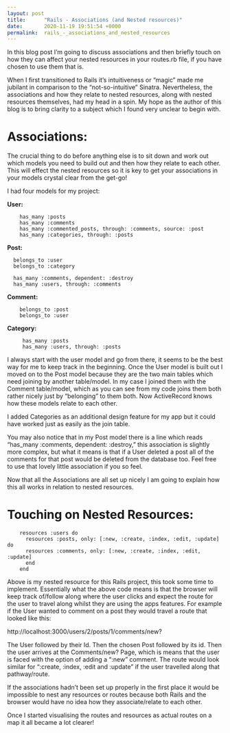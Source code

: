 ```yaml
---
layout: post
title:      "Rails - Associations (and Nested resources)"
date:       2020-11-19 19:51:54 +0000
permalink:  rails_-_associations_and_nested_resources
---
```



In this blog post I’m going to discuss associations and then briefly touch on how they can affect your nested resources in your routes.rb file, if you have chosen to use them that is. 

When I first transitioned to Rails it’s intuitiveness or “magic” made me jubilant in comparison to the “not-so-intuitive” Sinatra. Nevertheless, the associations and how they relate to nested resources, along with nested resources themselves, had my head in a spin. My hope as the author of this blog is to bring clarity to a subject which I found very unclear to begin with.

# Associations:

The crucial thing to do before anything else is to sit down and work out which models you need to build out and then how they relate to each other. This will effect the nested resources so it is key to get your associations in your models crystal clear from the get-go!

I had four models for my project:

**User:**
```
    has_many :posts
    has_many :comments
    has_many :commented_posts, through: :comments, source: :post 
    has_many :categories, through: :posts
```

**Post:**
```
  belongs_to :user
  belongs_to :category
  
  has_many :comments, dependent: :destroy
  has_many :users, through: :comments
```

**Comment:**
```
    belongs_to :post
    belongs_to :user
```

**Category:**
```
     has_many :posts
     has_many :users, through: :posts
```

I always start with the user model and go from there, it seems to be the best way for me to keep track in the beginning. Once the User model is built out I moved on to the Post model because they are the two main tables which need joining by another table/model. In my case I joined them with the Comment table/model, which as you can see from my code joins them both rather nicely just by “belonging” to them both. Now ActiveRecord knows how these models relate to each other.

I added Categories as an additional design feature for my app but it could have worked just as easily as the join table.

You may also notice that in my Post model there is a line which reads “has_many :comments, dependent: :destroy,” this association is slightly more complex, but what it means is that if a User deleted a post all of the comments for that post would be deleted from the database too. Feel free to use that lovely little association if you so feel.

Now that all the Associations are all set up nicely I am going to explain how this all works in relation to nested resources. 

# Touching on Nested Resources:

```
    resources :users do
      resources :posts, only: [:new, :create, :index, :edit, :update] do
      resources :comments, only: [:new, :create, :index, :edit, :update]
      end
    end 
```

Above is my nested resource for this Rails project, this took some time to implement. Essentially what the above code means is that the browser will keep track of/follow along where the user clicks and expect the route for the user to travel along whilst they are using the apps features. For example if the User wanted to comment on a post they would travel a route that looked like this: 

http://localhost:3000/users/2/posts/1/comments/new?

The User followed by their Id. Then the chosen Post followed by its id. Then the user arrives at the Comments/new? Page, which is means that the user is faced with the option of adding a “:new” comment. The route would look similar for “:create, :index, :edit and :update” if the user travelled along that pathway/route.

If the associations hadn’t been set up properly in the first place it would be impossible to nest any resources or routes because both Rails and the browser would have no idea how they associate/relate to each other.

Once I started visualising the routes and resources as actual routes on a map it all became a lot clearer!


